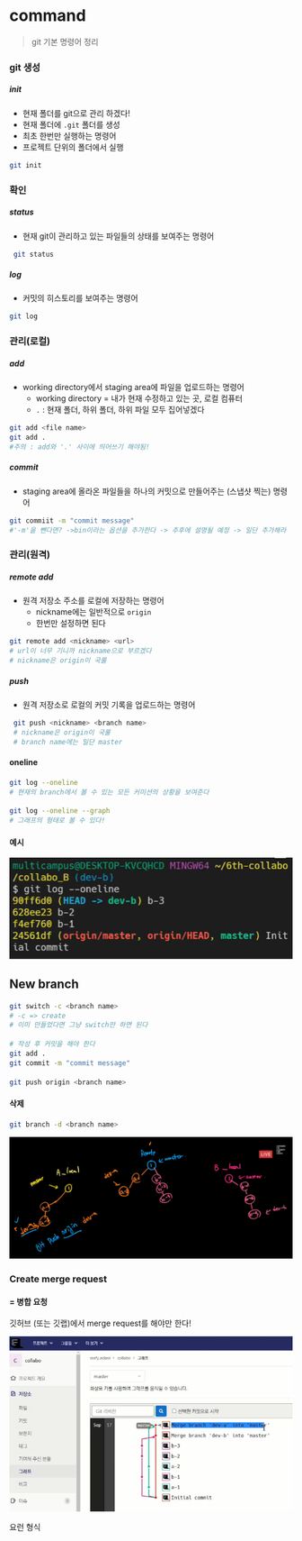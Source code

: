 # command

> git 기본 명령어 정리



### git 생성



##### init

- 현재 폴더를 git으로 관리 하겠다!
- 현재 폴더에 `.git` 폴더를 생성
- 최초 한번만 실행하는 명령어
- 프로젝트 단위의 폴더에서 실행

```bash
git init
```



### 확인

##### status

- 현재 git이 관리하고 있는 파일들의 상태를 보여주는 명령어

 ```bash
  git status
 ```



##### log

- 커밋의 히스토리를 보여주는 명령어

```bash
git log
```



### 관리(로컬)



##### add

- working directory에서 staging area에 파일을 업로드하는 명령어
  - working directory = 내가 현재 수정하고 있는 곳, 로컬 컴퓨터
  - `.` : 현재 폴더, 하위 폴더, 하위 파일 모두 집어넣겠다

```bash
git add <file name>
git add . 
#주의 : add와 '.' 사이에 띄어쓰기 해야됨!
```



##### commit

- staging area에 올라온 파일들을 하나의 커밋으로 만들어주는 (스냅샷 찍는) 명령어

```bash
git commiit -m "commit message"
#'-m'을 뺀다면? ->bin이라는 옵션을 추가한다 -> 추후에 설명될 예정 -> 일단 추가해라
```



### 관리(원격)



##### remote add

- 원격 저장소 주소를 로컬에 저장하는 명령어
  - nickname에는 일반적으로 `origin`
  - 한번만 설정하면 된다

```bash
git remote add <nickname> <url>
# url이 너무 기니까 nickname으로 부르겠다
# nickname은 origin이 국룰
```



##### push

- 원격 저장소로 로컬의 커밋 기록을 업로드하는 명령어

 ```bash
  git push <nickname> <branch name>
  # nickname은 origin이 국룰
  # branch name에는 일단 master
 ```



#### oneline

```bash
git log --oneline 
# 현재의 branch에서 볼 수 있는 모든 커미션의 상황을 보여준다

git log --oneline --graph
# 그래프의 형태로 볼 수 있다!
```

#### 예시

![image-20210917112258054](photo/image-20210917112258054.png)



## New branch

```bash
git switch -c <branch name>
# -c => create
# 이미 만들었다면 그냥 switch만 하면 된다

# 작성 후 커밋을 해야 한다
git add . 
git commit -m "commit message"

git push origin <branch name>

```



#### 삭제

```bash
git branch -d <branch name>
```



![image-20210917112736548](photo/image-20210917112736548.png)





### Create merge request

#### = 병합 요청

깃허브 (또는 깃랩)에서 merge request를 해야만 한다!

![image-20210917113558808](photo/image-20210917113558808.png)

요런 형식

